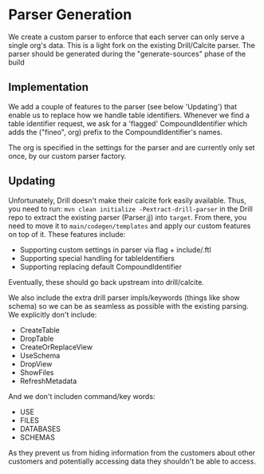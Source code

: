 # Parser Generation

We create a custom parser to enforce that each server can only serve a single org's data. This is
 a light fork on the existing Drill/Calcite parser. The parser should be generated during the 
 "generate-sources" phase of the build
  
## Implementation

We add a couple of features to the parser (see below 'Updating') that enable us to replace how we
 handle table identifiers. Whenever we find a table identifier request, we ask for a 'flagged' 
 CompoundIdentifier which adds the ("fineo", org) prefix to the CompoundIdentifier's names.
 
The org is specified in the settings for the parser and are currently only set once, by our 
custom parser factory.

## Updating

Unfortunately, Drill doesn't make their calcite fork easily available. Thus, you need to run:
```mvn clean initialize -Pextract-drill-parser``` in the Drill repo to extract the existing parser 
(Parser.jj) into ```target```. From there, you need to move it to ```main/codegen/templates``` and
apply our custom features on top of it. These features include:

  * Supporting custom settings in parser via flag + include/.ftl
  * Supporting special handling for tableIdentifiers
  * Supporting replacing default CompoundIdentifier

Eventually, these should go back upstream into drill/calcite. 

We also include the extra drill parser impls/keywords (things like show schema) so we can be as 
seamless as possible with the existing parsing. We explicitly don't include:

  * CreateTable
  * DropTable
  * CreateOrReplaceView
  * UseSchema
  * DropView
  * ShowFiles
  * RefreshMetadata

And we don't includen command/key words:

  * USE
  * FILES
  * DATABASES
  * SCHEMAS
  
As they prevent us from hiding information from the customers about other customers and 
potentially accessing data they shouldn't be able to access.
